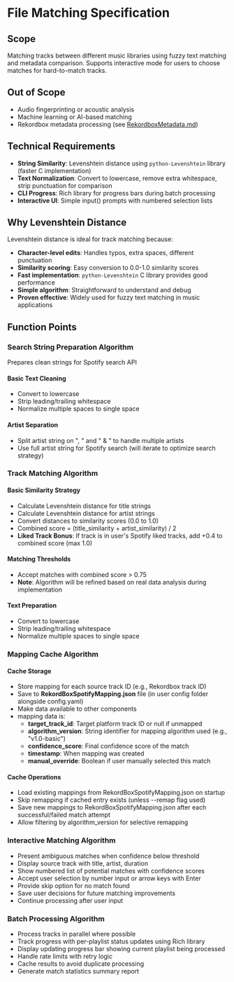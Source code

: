 # File Matching Specification

## Scope
Matching tracks between different music libraries using fuzzy text matching and metadata comparison.
Supports interactive mode for users to choose matches for hard-to-match tracks.

## Out of Scope
- Audio fingerprinting or acoustic analysis
- Machine learning or AI-based matching
- Rekordbox metadata processing (see [RekordboxMetadata.md](RekordboxMetadata.md))

## Technical Requirements
- **String Similarity**: Levenshtein distance using `python-Levenshtein` library (faster C implementation)
- **Text Normalization**: Convert to lowercase, remove extra whitespace, strip punctuation for comparison
- **CLI Progress**: Rich library for progress bars during batch processing
- **Interactive UI**: Simple input() prompts with numbered selection lists

## Why Levenshtein Distance
Levenshtein distance is ideal for track matching because:
- **Character-level edits**: Handles typos, extra spaces, different punctuation 
- **Similarity scoring**: Easy conversion to 0.0-1.0 similarity scores
- **Fast implementation**: `python-Levenshtein` C library provides good performance
- **Simple algorithm**: Straightforward to understand and debug
- **Proven effective**: Widely used for fuzzy text matching in music applications

## Function Points

### Search String Preparation Algorithm
Prepares clean strings for Spotify search API

#### Basic Text Cleaning
- Convert to lowercase
- Strip leading/trailing whitespace
- Normalize multiple spaces to single space

#### Artist Separation
- Split artist string on ", " and " & " to handle multiple artists
- Use full artist string for Spotify search (will iterate to optimize search strategy)

### Track Matching Algorithm

#### Basic Similarity Strategy
- Calculate Levenshtein distance for title strings
- Calculate Levenshtein distance for artist strings  
- Convert distances to similarity scores (0.0 to 1.0)
- Combined score = (title_similarity + artist_similarity) / 2
- **Liked Track Bonus**: If track is in user's Spotify liked tracks, add +0.4 to combined score (max 1.0)

#### Matching Thresholds
- Accept matches with combined score > 0.75
- **Note**: Algorithm will be refined based on real data analysis during implementation

#### Text Preparation
- Convert to lowercase
- Strip leading/trailing whitespace
- Normalize multiple spaces to single space

### Mapping Cache Algorithm

#### Cache Storage
- Store mapping for each source track ID (e.g., Rekordbox track ID)
- Save to **RekordBoxSpotifyMapping.json** file (in user config folder alongside config.yaml)
- Make data available to other components
- mapping data is:
  - **target_track_id**: Target platform track ID or null if unmapped
  - **algorithm_version**: String identifier for mapping algorithm used (e.g., "v1.0-basic")
  - **confidence_score**: Final confidence score of the match
  - **timestamp**: When mapping was created
  - **manual_override**: Boolean if user manually selected this match

#### Cache Operations
- Load existing mappings from RekordBoxSpotifyMapping.json on startup
- Skip remapping if cached entry exists (unless --remap flag used)
- Save new mappings to RekordBoxSpotifyMapping.json after each successful/failed match attempt
- Allow filtering by algorithm_version for selective remapping

### Interactive Matching Algorithm
- Present ambiguous matches when confidence below threshold
- Display source track with title, artist, duration
- Show numbered list of potential matches with confidence scores
- Accept user selection by number input or arrow keys with Enter
- Provide skip option for no match found
- Save user decisions for future matching improvements
- Continue processing after user input

### Batch Processing Algorithm
- Process tracks in parallel where possible
- Track progress with per-playlist status updates using Rich library
- Display updating progress bar showing current playlist being processed
- Handle rate limits with retry logic
- Cache results to avoid duplicate processing
- Generate match statistics summary report
